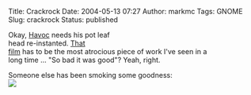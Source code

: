 Title: Crackrock
Date: 2004-05-13 07:27
Author: markmc
Tags: GNOME
Slug: crackrock
Status: published

Okay, [Havoc](http://log.ometer.com) needs his pot leaf  
head re-instanted. [That  
film](http://www.vanhelsingmovie.com) has to be the most atrocious piece
of work I've seen in a  
long time ... "So bad it was good"? Yeah, right.

Someone else has been smoking some goodness:  
![](sponsored-by.jpg)
